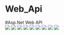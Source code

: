 # Web_Api
#Asp.Net Web API
<br>
<img src="https://user-images.githubusercontent.com/29816709/58385644-448ba780-7ffc-11e9-8d5a-4185e1ee6fa1.JPG">
<img src="https://user-images.githubusercontent.com/29816709/58385646-4fded300-7ffc-11e9-8448-133b05ac3a2e.JPG">
<img src="https://user-images.githubusercontent.com/29816709/58385647-5f5e1c00-7ffc-11e9-894b-3d2e120bbe95.JPG">
<img src="https://user-images.githubusercontent.com/29816709/58385650-6be27480-7ffc-11e9-94fe-b2ace124d06e.JPG">
<img src="https://user-images.githubusercontent.com/29816709/58385700-1c507880-7ffd-11e9-92cf-873e5cdcdd57.JPG">
<img src="https://user-images.githubusercontent.com/29816709/58385704-24a8b380-7ffd-11e9-950a-c4336602978b.JPG">
<img src="https://user-images.githubusercontent.com/29816709/58385707-2e321b80-7ffd-11e9-9323-030be8b42b28.JPG">
<img src="https://user-images.githubusercontent.com/29816709/58385707-2e321b80-7ffd-11e9-9323-030be8b42b28.JPG">
<img src="https://user-images.githubusercontent.com/29816709/58385709-338f6600-7ffd-11e9-9285-376a79d5a272.JPG">
